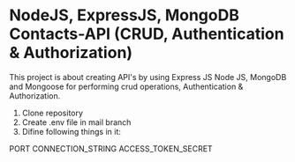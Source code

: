 # NodeJS, ExpressJS, MongoDB Contacts-API (CRUD, Authentication & Authorization)
This project is about creating API's by using Express JS Node JS, MongoDB and Mongoose for performing crud operations, Authentication & Authorization.

1. Clone repository
2. Create .env file in mail branch
3. Difine following things in it:

PORT 
CONNECTION_STRING
ACCESS_TOKEN_SECRET
